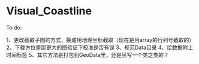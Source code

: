 # Visual_Coastline

To do:

1、更改截取子图的方式，换成用地理坐标截取（现在是用array的行列号截取的）
2、下载方位差距更大的图验证下校准是否有误
3、规范Data目录
4、给数据附上时间标签
5、其它方法是打包到GeoData里，还是另写一个类之类的？
